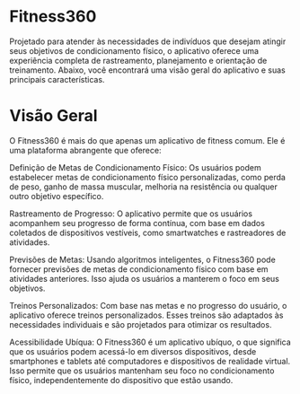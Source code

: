 # Fitness360


Projetado para atender às necessidades de indivíduos que desejam atingir seus objetivos de condicionamento físico, o aplicativo oferece uma experiência completa de rastreamento, planejamento e orientação de treinamento. Abaixo, você encontrará uma visão geral do aplicativo e suas principais características.

# Visão Geral
O Fitness360 é mais do que apenas um aplicativo de fitness comum. Ele é uma plataforma abrangente que oferece:

Definição de Metas de Condicionamento Físico: Os usuários podem estabelecer metas de condicionamento físico personalizadas, como perda de peso, ganho de massa muscular, melhoria na resistência ou qualquer outro objetivo específico.

Rastreamento de Progresso: O aplicativo permite que os usuários acompanhem seu progresso de forma contínua, com base em dados coletados de dispositivos vestíveis, como smartwatches e rastreadores de atividades.

Previsões de Metas: Usando algoritmos inteligentes, o Fitness360 pode fornecer previsões de metas de condicionamento físico com base em atividades anteriores. Isso ajuda os usuários a manterem o foco em seus objetivos.

Treinos Personalizados: Com base nas metas e no progresso do usuário, o aplicativo oferece treinos personalizados. Esses treinos são adaptados às necessidades individuais e são projetados para otimizar os resultados.

Acessibilidade Ubíqua: O Fitness360 é um aplicativo ubíquo, o que significa que os usuários podem acessá-lo em diversos dispositivos, desde smartphones e tablets até computadores e dispositivos de realidade virtual. Isso permite que os usuários mantenham seu foco no condicionamento físico, independentemente do dispositivo que estão usando.
